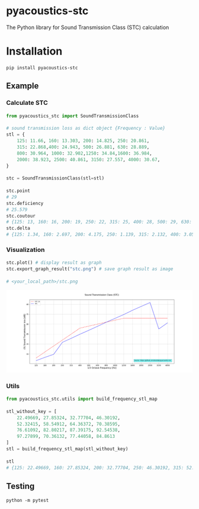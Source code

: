 # pyacoustics-stc
The Python library for Sound Transmission Class (STC) calculation

# Installation
```
pip install pyacoustics-stc
```
## Example
### Calculate STC
```py
from pyacoustics_stc import SoundTransmissionClass

# sound transmission loss as dict object {Frequency : Value}
stl = {
    125: 11.66, 160: 13.303, 200: 14.825, 250: 20.861,
    315: 22.868,400: 24.943, 500: 26.881, 630: 28.889,
    800: 30.964, 1000: 32.902,1250: 34.84,1600: 36.984,
    2000: 38.923, 2500: 40.861, 3150: 27.557, 4000: 30.67,
}

stc = SoundTransmissionClass(stl=stl)

stc.point
# 29
stc.deficiency
# 25.579
stc.coutour
# {125: 13, 160: 16, 200: 19, 250: 22, 315: 25, 400: 28, 500: 29, 630: 30, 800: 31, 1000: 32, 1250: 33, 1600: 33, 2000: 33, 2500: 33, 3150: 33, 4000: 33}
stc.delta
# {125: 1.34, 160: 2.697, 200: 4.175, 250: 1.139, 315: 2.132, 400: 3.057, 500: 2.119, 630: 1.111, 800: 0.036, 1000: 0, 1250: 0, 1600: 0, 2000: 0, 2500: 0, 3150: 5.443, 4000: 2.33}

```
### Visualization
```py
stc.plot() # display result as graph
stc.export_graph_result("stc.png") # save graph result as image

# <your_local_path>/stc.png
```
![Sound Transimission Class Graph](stc.png "Sound Transimission Class Graph")

### Utils 
```py
from pyacoustics_stc.utils import build_frequency_stl_map

stl_without_key = [
    22.49669, 27.85324, 32.77704, 46.30192, 
    52.32415, 58.54912, 64.36372, 70.38595, 
    76.61092, 82.80217, 87.39175, 92.54538, 
    97.27899, 70.36132, 77.44058, 84.8613
]
stl = build_frequency_stl_map(stl_without_key)

stl
# {125: 22.49669, 160: 27.85324, 200: 32.77704, 250: 46.30192, 315: 52.32415, 400: 58.54912, 500: 64.36372, 630: 70.38595, 800: 76.61092, 1000: 82.80217, 1250: 87.39175, 1600: 92.54538, 2000: 97.27899, 2500: 70.36132, 3150: 77.44058, 4000: 84.8613}

```

## Testing
```
python -m pytest
```